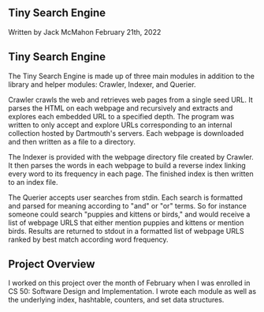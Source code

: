 ## Tiny Search Engine

Written by Jack McMahon
February 21th, 2022

## Tiny Search Engine

The Tiny Search Engine is made up of three main modules in addition to the library and helper modules: Crawler, Indexer, and Querier.

Crawler crawls the web and retrieves web pages from a single seed URL. It parses the HTML on each webpage and recursively and extracts and explores each embedded URL to a specified depth. The program was written to only accept and explore URLs corresponding to an internal collection hosted by Dartmouth's servers. Each webpage is downloaded and then written as a file to a directory.

The Indexer is provided with the webpage directory file created by Crawler. It then parses the words in each webpage to build a reverse index linking every word to its frequency in each page. The finished index is then written to an index file.

The Querier accepts user searches from stdin. Each search is formatted and parsed for meaning according to "and" or "or" terms. So for instance someone could search "puppies and kittens or birds," and would receive a list of webpage URLS that either mention puppies and kittens or mention birds. Results are returned to stdout in a formatted list of webpage URLS ranked by best match according word frequency.

## Project Overview

I worked on this project over the month of February when I was enrolled in CS 50: Software Design and Implementation. I wrote each module as well as the underlying index, hashtable, counters, and set data structures.
